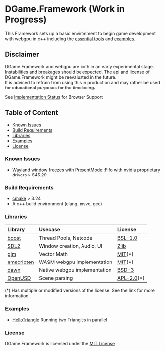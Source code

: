 # DGame.Framework (Work in Progress)

This Framework sets up a basic environment to begin game development with webgpu in c++ including the [essential tools](#libraries) and [examples](Examples).

## Disclaimer

DGame.Framework and webgpu are both in an early experimental stage.  
Instabilities and breakages should be expected.
The api and license of DGame.Framework might be reevaluated in the future.  
It is adviced to refrain from using this in production and may rather be used for educational purposes for the time being.

See [Implementation Status](https://github.com/gpuweb/gpuweb/wiki/Implementation-Status) for Browser Support

## Table of Content

- [Known Issues](#known-issues)
- [Build Requirements](#build-requirements)
- [Libraries](#libraries)
- [Examples](#examples)
- [License](#license)

### Known Issues

- Wayland window freezes with PresentMode::Fifo with nvidia proprietary drivers > 545.29

### Build Requirements

- [cmake](https://cmake.org/) > 3.24
- A c++ build environment (clang, msvc, gcc)

### Libraries

| Library                                                     | Usecase                      | License                                                                                  |
| :---------------------------------------------------------- | :--------------------------- | :--------------------------------------------------------------------------------------- |
| [boost](https://github.com/boostorg/boost)                  | Thread Pools, Netcode        | [BSL-1.0](https://https://github.com/boostorg/boost/blob/master/LICENSE_1_0.txt)         |
| [SDL2](https://github.com/libsdl-org/SDL)                   | Window creation, Audio, UI   | [Zlib](https://github.com/libsdl-org/SDL/blob/main/LICENSE.txt)                          |
| [glm](https://github.com/g-truc/glm)                        | Vector Math                  | [MIT](https://github.com/g-truc/glm/blob/master/copying.txt)(\*)                         |
| [emscripten](https://github.com/emscripten-core/emscripten) | WASM webgpu implementation   | [MIT](https://github.com/emscripten-core/emscripten/blob/main/LICENSE)(\*)               |
| [dawn](https://dawn.googlesource.com/)                      | Native webgpu implementation | [BSD-3](https://dawn.googlesource.com/dawn/+/HEAD/LICENSE)                               |
| [OpenUSD](https://github.com/PixarAnimationStudios/OpenUSD) | Scene parsing                | [APL-2.0](https://github.com/PixarAnimationStudios/OpenUSD/blob/release/LICENSE.txt)(\*) |

(\*) Has multiple or modified versions of the license. See the link for more information.

### Examples

- [HelloTriangle](https://diyou.github.io/DGame.Framework/HelloTriangle.html) Running two Triangles in parallel

### License

DGame.Framework is licensed under the [MIT License](LICENSE)
